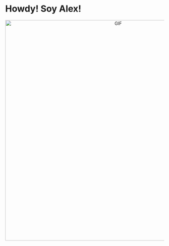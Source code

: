 # Howdy! Soy Alex! 

<div align="center">
<img hight="300" width="700" alt="GIF" align="center" src="[https://github.com/Xx-Ashutosh-xX/Xx-Ashutosh-xX/blob/master/assets/208593.gif](https://samwinchcster.tumblr.com/post/739617200508370944)">
</div>

</br>
</br>
</br>

